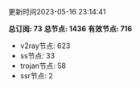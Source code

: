 更新时间2023-05-16 23:14:41

**总订阅: 73**
**总节点: 1436**
**有效节点: 716**
- v2ray节点: 623
- ss节点: 33
- trojan节点: 58
- ssr节点: 2
